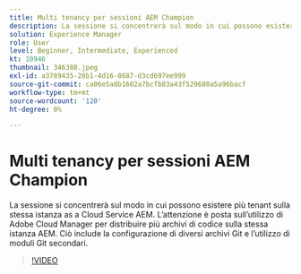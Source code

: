 ```yaml
---
title: Multi tenancy per sessioni AEM Champion
description: La sessione si concentrerà sul modo in cui possono esistere più tenant sulla stessa istanza as a Cloud Service AEM. L’attenzione è posta sull’utilizzo di Adobe Cloud Manager per distribuire più archivi di codice sulla stessa istanza AEM. Ciò include la configurazione di diversi archivi Git e l’utilizzo di moduli Git secondari.
solution: Experience Manager
role: User
level: Beginner, Intermediate, Experienced
kt: 10946
thumbnail: 346388.jpeg
exl-id: a3789435-28b1-4d16-8687-d3cd697ee999
source-git-commit: ca06e5a8b1602a7bcfb83a43f529680a5a96bacf
workflow-type: tm+mt
source-wordcount: '120'
ht-degree: 0%

---
```


# Multi tenancy per sessioni AEM Champion

La sessione si concentrerà sul modo in cui possono esistere più tenant sulla stessa istanza as a Cloud Service AEM. L’attenzione è posta sull’utilizzo di Adobe Cloud Manager per distribuire più archivi di codice sulla stessa istanza AEM. Ciò include la configurazione di diversi archivi Git e l’utilizzo di moduli Git secondari.

>[!VIDEO](https://video.tv.adobe.com/v/346388/?quality=12&learn=on)
